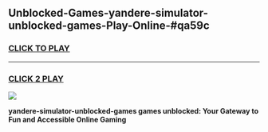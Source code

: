 
## Unblocked-Games-yandere-simulator-unblocked-games-Play-Online-#qa59c
<h3>
<a href="https://premium.freeplayer.one?title=yandere-simulator-unblocked-games&ref=27F">CLICK TO PLAY</a></h3>
<hr>

<h3>
<a href="https://premium.freeplayer.one?title=yandere-simulator-unblocked-games&ref=27F">CLICK 2 PLAY</a>
  
</h3>

<a href="https://premium.freeplayer.one?title=yandere-simulator-unblocked-games&ref=27F"><img src="https://clearcache.store/games.png"></a>


**yandere-simulator-unblocked-games games unblocked: Your Gateway to Fun and Accessible Online Gaming**
